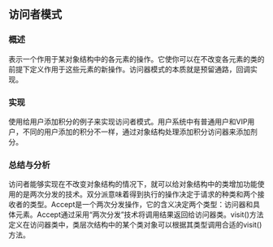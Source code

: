 ## 访问者模式

### 概述
表示一个作用于某对象结构中的各元素的操作。它使你可以在不改变各元素的类的前提下定义作用于这些元素的新操作。访问器模式的本质就是预留通路，回调实现。

### 实现
使用给用户添加积分的例子来实现访问者模式。用户系统中有普通用户和VIP用户，不同的用户添加的积分不一样，通过对象结构处理添加积分访问器来添加剂分。

### 总结与分析
访问者能够实现在不改变对象结构的情况下，就可以给对象结构中的类增加功能使用的是两次分发的技术。双分派意味着得到执行的操作决定于请求的种类和两个接收者的类型。Accept是一个两次分发操作，它的含义决定两个类型：访问器和具体元素。Accept通过采用“两次分发”技术将调用结果返回给访问器类。visit()方法定义在访问器类中，类层次结构中的某个类对象可以根据其类型调用合适的visit()方法。
